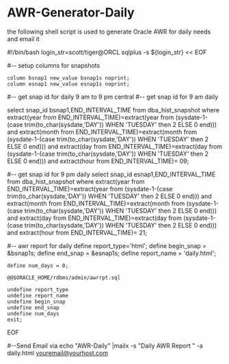 # AWR-Generator-Daily
the following shell script is used to generate Oracle AWR for daily needs and email it 

#!/bin/bash
login_str=scott/tiger@ORCL
sqlplus -s ${login_str} << EOF

#-- setup columns for snapshots

	column bsnap1 new_value bsnap1s noprint;
	column esnap1 new_value esnap1s noprint;

#-- get snap id for daily 9 am to 9 pm central
#-- get snap id for 9 am daily

  select snap_id bsnap1,END_INTERVAL_TIME
	from dba_hist_snapshot
	where 
	extract(year from END_INTERVAL_TIME)=extract(year from (sysdate-1-(case trim(to_char(sysdate,'DAY')) WHEN 'TUESDAY' then 2 ELSE 0 end))) and
	extract(month from END_INTERVAL_TIME)=extract(month from (sysdate-1-(case trim(to_char(sysdate,'DAY')) WHEN 'TUESDAY' then 2 ELSE 0 end))) and
	extract(day from END_INTERVAL_TIME)=extract(day from (sysdate-1-(case trim(to_char(sysdate,'DAY')) WHEN 'TUESDAY' then 2 ELSE 0 end))) and
	extract(hour from END_INTERVAL_TIME)= 09;

#-- get snap id for 9 pm daily
	select snap_id esnap1,END_INTERVAL_TIME
	from dba_hist_snapshot
	where 
	extract(year from END_INTERVAL_TIME)=extract(year from (sysdate-1-(case trim(to_char(sysdate,'DAY')) WHEN 'TUESDAY' then 2 ELSE 0 end))) and
	extract(month from END_INTERVAL_TIME)=extract(month from (sysdate-1-(case trim(to_char(sysdate,'DAY')) WHEN 'TUESDAY' then 2 ELSE 0 end))) and
	extract(day from END_INTERVAL_TIME)=extract(day from (sysdate-1-(case trim(to_char(sysdate,'DAY')) WHEN 'TUESDAY' then 2 ELSE 0 end))) and
	extract(hour from END_INTERVAL_TIME)= 21;

#-- awr report for daily
	define report_type='html';
	define begin_snap = &bsnap1s;
	define end_snap   = &esnap1s;
	define report_name = 'daily.html';

	define num_days = 0;

	@@$ORACLE_HOME/rdbms/admin/awrrpt.sql

	undefine report_type
	undefine report_name
	undefine begin_snap
	undefine end_snap
	undefine num_days
    exit;
EOF

#--Send Email   via
  echo "AWR-Daily" |mailx -s "Daily AWR Report " -a daily.html youremail@yourhost.com
